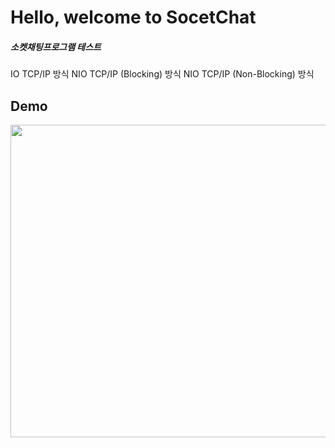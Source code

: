 # Hello, welcome to SocetChat

<h5>소켓채팅프로그램 테스트</h5>
IO TCP/IP 방식  
NIO TCP/IP (Blocking) 방식  
NIO TCP/IP (Non-Blocking) 방식  


## Demo  
<img width="600" height="500" alt="" src="https://user-images.githubusercontent.com/19817832/60806023-d91d2400-a1bc-11e9-890d-62616473de71.gif"/>
